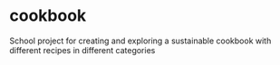 # cookbook
School project for creating and exploring a sustainable cookbook with different recipes in different categories
